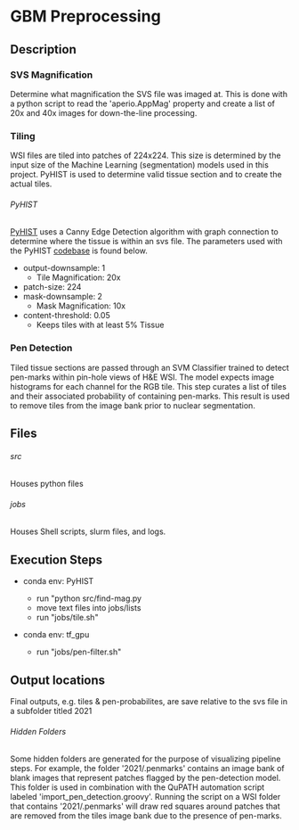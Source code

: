 # GBM Preprocessing 

## Description

### SVS Magnification
Determine what magnification the SVS file was imaged at.
This is done with a python script to read the 'aperio.AppMag' property and create a list of 
20x and 40x images for down-the-line processing.

### Tiling
WSI files are tiled into patches of 224x224.  This size is determined by the input size of the
Machine Learning (segmentation) models used in this project.  PyHIST is used to determine valid 
tissue section and to create the actual tiles.

###### PyHIST
[PyHIST](https://journals.plos.org/ploscompbiol/article?id=10.1371/journal.pcbi.1008349) 
uses a Canny Edge Detection algorithm with graph connection to determine where the tissue 
is within an svs file.  The parameters used with the PyHIST 
[codebase](https://github.com/manuel-munoz-aguirre/PyHIST)
is found below.  

- output-downsample: 1
	- Tile Magnification: 20x
- patch-size: 224
- mask-downsample: 2
	- Mask Magnification: 10x
- content-threshold: 0.05
	- Keeps tiles with at least 5% Tissue

### Pen Detection
Tiled tissue sections are passed through an SVM Classifier trained to detect pen-marks within
pin-hole views of H&E WSI.  The model expects image histograms for each channel for the RGB tile.
This step curates a list of tiles and their associated probability of containing pen-marks.
This result is used to remove tiles from the image bank prior to nuclear segmentation.

## Files

###### src
Houses python files

###### jobs
Houses Shell scripts, slurm files, and logs.

## Execution Steps
- conda env: PyHIST
  - run "python src/find-mag.py
  - move text files into jobs/lists
  - run "jobs/tile.sh"

- conda env: tf_gpu
  - run "jobs/pen-filter.sh"

## Output locations
Final outputs, e.g. tiles & pen-probabilites, are save relative to the svs file in a subfolder titled 2021

###### Hidden Folders
Some hidden folders are generated for the purpose of visualizing pipeline steps.  For example, the folder 
'2021/.penmarks' contains an image bank of blank images that represent patches flagged by the pen-detection 
model.  This folder is used in combination with the QuPATH automation script labeled 'import_pen_detection.groovy'.
Running the script on a WSI folder that contains '2021/.penmarks' will draw red squares around patches that
are removed from the tiles image bank due to the presence of pen-marks.
